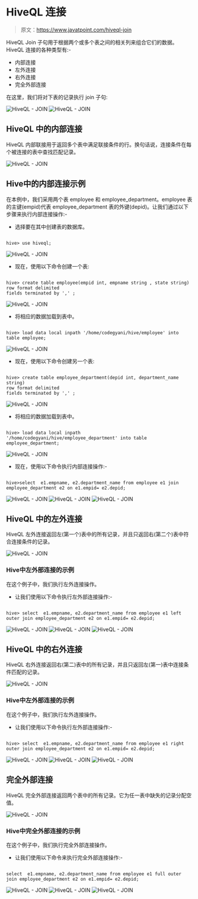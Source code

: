 # HiveQL 连接

> 原文：<https://www.javatpoint.com/hiveql-join>

HiveQL Join 子句用于根据两个或多个表之间的相关列来组合它们的数据。HiveQL 连接的各种类型有:-

*   内部连接
*   左外连接
*   右外连接
*   完全外部连接

在这里，我们将对下表的记录执行 join 子句:

![HiveQL - JOIN](img/22d7f38d4f09fb8212fd5f2bcf60afc0.png)
![HiveQL - JOIN](img/a9da32b5476aaefd2d4fcd15f8de8fc8.png)

## HiveQL 中的内部连接

HiveQL 内部联接用于返回多个表中满足联接条件的行。换句话说，连接条件在每个被连接的表中查找匹配记录。

![HiveQL - JOIN](img/e13f7124bb4f128a32c4d23fe5bb62fe.png)

## Hive中的内部连接示例

在本例中，我们采用两个表 employee 和 employee_department。employee 表的主键(empid)代表 employee_department 表的外键(depid)。让我们通过以下步骤来执行内部连接操作:-

*   选择要在其中创建表的数据库。

```

hive> use hiveql;

```

![HiveQL - JOIN](img/adf835ba8391d1bf432f659aa934f768.png)

*   现在，使用以下命令创建一个表:

```

hive> create table employee(empid int, empname string , state string)
row format delimited
fields terminated by ',' ;

```

![HiveQL - JOIN](img/b9182041f18b788940db3d049ca1ec31.png)

*   将相应的数据加载到表中。

```

hive> load data local inpath '/home/codegyani/hive/employee' into table employee;

```

![HiveQL - JOIN](img/6a4bfceb472c56c11306edccef5f58e4.png)

*   现在，使用以下命令创建另一个表:

```

hive> create table employee_department(depid int, department_name string)
row format delimited
fields terminated by ',' ;

```

![HiveQL - JOIN](img/136306cdb21e3e85c9156b0bd5966cfd.png)

*   将相应的数据加载到表中。

```

hive> load data local inpath '/home/codegyani/hive/employee_department' into table employee_department;

```

![HiveQL - JOIN](img/0b71e09a4f8ab4e9d82340279b791069.png)

*   现在，使用以下命令执行内部连接操作:-

```

hive>select  e1.empname, e2.department_name from employee e1 join employee_department e2 on e1.empid= e2.depid;

```

![HiveQL - JOIN](img/accbdefa2a7f35e10f51ae3295d13e9d.png)
![HiveQL - JOIN](img/ad3d15e158fd7b0e3cdac04c26dac95f.png)
![HiveQL - JOIN](img/85647859ab68818e82f9888888d64eaf.png)

## HiveQL 中的左外连接

HiveQL 左外连接返回左(第一个)表中的所有记录，并且只返回右(第二个)表中符合连接条件的记录。

![HiveQL - JOIN](img/7f02c8e1c08f28fe109093ba4fa32213.png)

### Hive中左外部连接的示例

在这个例子中，我们执行左外连接操作。

*   让我们使用以下命令执行左外部连接操作:-

```

hive> select  e1.empname, e2.department_name from employee e1 left outer join employee_department e2 on e1.empid= e2.depid;

```

![HiveQL - JOIN](img/d7e8c18ccf379a81d2603c6c214b244b.png)
![HiveQL - JOIN](img/8b389e3774d25c59bbf20d05ba3c7af7.png)
![HiveQL - JOIN](img/f2c1b85645e4d2bd6c1be0bf57301d98.png)

## HiveQL 中的右外连接

HiveQL 右外连接返回右(第二)表中的所有记录，并且只返回左(第一)表中连接条件匹配的记录。

![HiveQL - JOIN](img/0e8591b828e2721a8159e8fd6eb98278.png)

### Hive中左外部连接的示例

在这个例子中，我们执行左外连接操作。

*   让我们使用以下命令执行左外部连接操作:-

```

hive> select  e1.empname, e2.department_name from employee e1 right outer join employee_department e2 on e1.empid= e2.depid;

```

![HiveQL - JOIN](img/bd98114574f653450a61184313459824.png)
![HiveQL - JOIN](img/0c4f0bc922e9a4fe1128c908e69b8e8f.png)
![HiveQL - JOIN](img/b9e5b6ef8bdacd48fb4f3ff7f838c901.png)

## 完全外部连接

HiveQL 完全外部连接返回两个表中的所有记录。它为任一表中缺失的记录分配空值。

![HiveQL - JOIN](img/5b589bd87d1650ef3718273a6b4c6c12.png)

### Hive中完全外部连接的示例

在这个例子中，我们执行完全外部连接操作。

*   让我们使用以下命令来执行完全外部连接操作:-

```

select  e1.empname, e2.department_name from employee e1 full outer join employee_department e2 on e1.empid= e2.depid;

```

![HiveQL - JOIN](img/3f7a91a49c914489f267c286ff1832ec.png)
![HiveQL - JOIN](img/431495ef22effbd10e6b638ceae41d9b.png)
![HiveQL - JOIN](img/df07427f8d84ece7bafec21195a6b3aa.png)